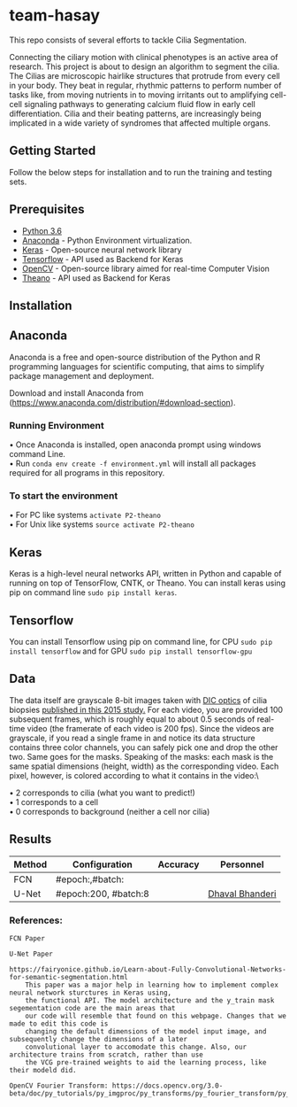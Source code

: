 # team-hasay

This repo consists of several efforts to tackle Cilia Segmentation. 

Connecting the ciliary motion with clinical phenotypes is an active area of research. This project is about to design an algorithm to segment the cilia. The Cilias are microscopic hairlike structures that protrude from every cell in your body. They beat in regular, rhythmic patterns to perform number of tasks like, from moving nutrients in to moving irritants out to amplifying cell-cell signaling pathways to generating calcium fluid flow in early cell differentiation. Cilia and their beating patterns, are increasingly being implicated in a wide variety of syndromes that affected multiple organs.

## Getting Started

Follow the below steps for installation and to run the training and testing sets.

## Prerequisites

- [Python 3.6](https://www.python.org/downloads/release/python-360/)
- [Anaconda](https://www.anaconda.com/) - Python Environment virtualization.
- [Keras](https://keras.io/#installation) - Open-source neural network library
- [Tensorflow](https://www.tensorflow.org/) - API used as Backend for Keras
- [OpenCV](https://opencv.org/) - Open-source library aimed for real-time Computer Vision
- [Theano](http://www.deeplearning.net/software/theano/) - API used as Backend for Keras

## Installation

## Anaconda 

Anaconda is a free and open-source distribution of the Python and R programming languages for scientific computing, that aims to simplify package management and deployment.

Download and install Anaconda from (https://www.anaconda.com/distribution/#download-section). 

### Running Environment

•	Once Anaconda is installed, open anaconda prompt using windows command Line.\
•	Run ```conda env create -f environment.yml``` will install all packages required for all programs in this repository.

### To start the environment 

•	For PC like systems ```activate P2-theano```\
•	For Unix like systems ```source activate P2-theano```

## Keras 

Keras is a high-level neural networks API, written in Python and capable of running on top of TensorFlow, CNTK, or Theano. You can install keras using pip on command line ```sudo pip install keras```.

## Tensorflow 

You can install Tensorflow using pip on command line, for CPU ```sudo pip install tensorflow``` and for GPU ```sudo pip install tensorflow-gpu```

## Data 

The data itself are grayscale 8-bit images taken with [DIC optics](https://en.wikipedia.org/wiki/Differential_interference_contrast_microscopy) of cilia biopsies [published in this 2015 study.](http://stm.sciencemag.org/content/7/299/299ra124) For each video, you are provided 100 subsequent frames, which is roughly equal to about 0.5 seconds of real-time video (the framerate of each video is 200 fps). Since the videos are grayscale, if you read a single frame in and notice its data structure contains three color channels, you can safely pick one and drop the other two. Same goes for the masks. Speaking of the masks: each mask is the same spatial dimensions (height, width) as the corresponding video. Each pixel, however, is colored according to what it contains in the video:\

•	2 corresponds to cilia (what you want to predict!)\
•	1 corresponds to a cell\
•	0 corresponds to background (neither a cell nor cilia)

## Results 

| Method |     Configuration    | Accuracy |     Personnel    |
|--------|----------------------|----------|------------------|
|  FCN   | #epoch:,#batch:      |          |                  |
|  U-Net | #epoch:200, #batch:8 |          | [Dhaval Bhanderi](https://github.com/dvlbhanderi)|

### References:

	FCN Paper

	U-Net Paper

	https://fairyonice.github.io/Learn-about-Fully-Convolutional-Networks-for-semantic-segmentation.html
		This paper was a major help in learning how to implement complex neural network sturctures in Keras using,
		the functional API. The model architecture and the y_train mask segementation code are the main areas that
		our code will resemble that found on this webpage. Changes that we made to edit this code is  
		changing the default dimensions of the model input image, and subsequently change the dimensions of a later
		convolutional layer to accomodate this change. Also, our architecture trains from scratch, rather than use
		the VCG pre-trained weights to aid the learning process, like their modeld did.

	OpenCV Fourier Transform: https://docs.opencv.org/3.0-beta/doc/py_tutorials/py_imgproc/py_transforms/py_fourier_transform/py_fourier_transform.html

